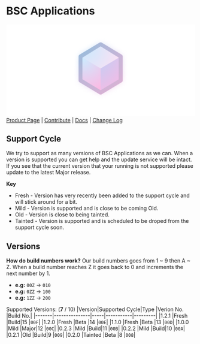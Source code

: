 # BSC Applications
![BSC Applications Logo](https://github.com/BitSoftwareCo/BSC-Applications/raw/main/BSC%20Applications/Assets/SplashScreen.scale-200.png)
[Product Page](https://bitsoftwareco.github.io) | [Contribute](https://github.com/BitSoftwareCo/BSC-Applications/blob/main/contribute.md#contribute-to-bsc-applications) | [Docs](https://bitsoftwareco.github.io/docs/BSC-Applications.html) | [Change Log](https://bitsoftwareco.github.io/changelog/BSC-Applications.html)

## Support Cycle
We try to support as many versions of BSC Applications as we can. When a version is supported you can get help and the update service will be intact. If you see that the current version that your running is not supported please update to the latest Major release.

**Key**
- Fresh - Version has very recently been added to the support cycle and will stick around for a bit.
- Mild - Version is supported and is close to be coming Old.
- Old - Version is close to being tainted.
- Tainted - Version is supported and is scheduled to be droped from the support cycle soon.

## Versions
**How do build numbers work?**
Our build numbers goes from 1 ~ 9 then A ~ Z. When a build number reaches Z it goes back to 0 and increments the next number by 1.
- **e.g:** ```00Z``` -> ```010```
- **e.g:** ```0ZZ``` -> ```100```
- **e.g:** ```1ZZ``` -> ```200```

Supported Versions: (**7** / 10)
|Version|Supported Cycle|Type |Verion No. |Build No.|
|-------|---------------|-----|-----------|---------|
|1.2.1  |Fresh          |Build|15         |```00F```|
|1.2.0  |Fresh          |Beta |14         |```00E```|
|1.1.0  |Fresh          |Beta |13         |```00D```|
|1.0.0  |Mild           |Major|12         |```00C```|
|0.2.3  |Mild           |Build|11         |```00B```|
|0.2.2  |Mild           |Build|10         |```00A```|
|0.2.1  |Old            |Build|9          |```009```|
|0.2.0  |Tainted        |Beta |8          |```008```|
